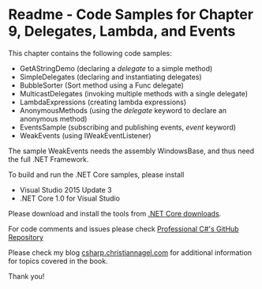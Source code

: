 # Readme - Code Samples for Chapter 9, Delegates, Lambda, and Events

This chapter contains the following code samples:

* GetAStringDemo (declaring a *delegate* to a simple method)
* SimpleDelegates (declaring and instantiating delegates)
* BubbleSorter (Sort method using a Func<T> delegate)
* MulticastDelegates (invoking multiple methods with a single delegate)
* LambdaExpressions (creating lambda expressions)
* AnonymousMethods (using the *delegate* keyword to declare an anonymous method)
* EventsSample (subscribing and publishing events, *event* keyword)
* WeakEvents (using IWeakEventListener)

The sample WeakEvents needs the assembly WindowsBase, and thus need the full .NET Framework.

To build and run the .NET Core samples, please install
* Visual Studio 2015 Update 3
* .NET Core 1.0 for Visual Studio

Please download and install the tools from [.NET Core downloads](https://www.microsoft.com/net/core#windows).
 
For code comments and issues please check [Professional C#'s GitHub Repository](https://github.com/ProfessionalCSharp/ProfessionalCSharp6)

Please check my blog [csharp.christiannagel.com](https://csharp.christiannagel.com "csharp.christiannagel.com") for additional information for topics covered in the book.

Thank you!